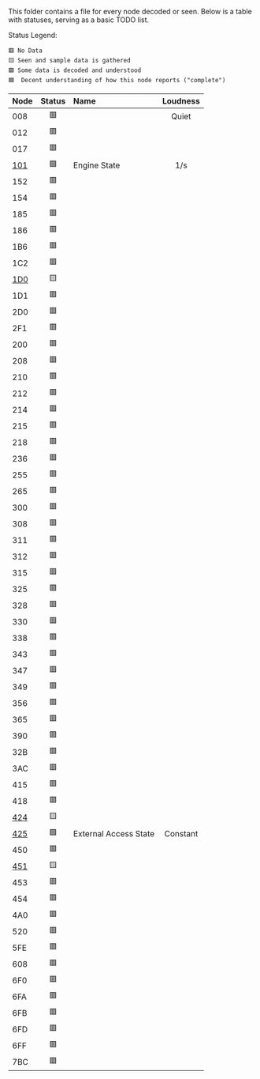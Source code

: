 This folder contains a file for every node decoded or seen.  Below is a table with statuses, serving as a basic TODO list.

Status Legend:
```
🟥 No Data
🟨 Seen and sample data is gathered
🟩 Some data is decoded and understood
🟦  Decent understanding of how this node reports ("complete")
```

|Node|Status|Name|Loudness|
|:-|:-:|:-|:-:|
|008|🟥||Quiet|
|012|🟥|||
|017|🟥|||
|[101](101.md)|🟩|Engine State|1/s|
|152|🟥|||
|154|🟥|||
|185|🟥|||
|186|🟥|||
|1B6|🟥|||
|1C2|🟥|||
|[1D0](1D0.md)|🟨|||
|1D1|🟥|||
|2D0|🟥|||
|2F1|🟥|||
|200|🟥|||
|208|🟥|||
|210|🟥|||
|212|🟥|||
|214|🟥|||
|215|🟥|||
|218|🟥|||
|236|🟥|||
|255|🟥|||
|265|🟥|||
|300|🟥|||
|308|🟥|||
|311|🟥|||
|312|🟥|||
|315|🟥|||
|325|🟥|||
|328|🟥|||
|330|🟥|||
|338|🟥|||
|343|🟥|||
|347|🟥|||
|349|🟥|||
|356|🟥|||
|365|🟥|||
|390|🟥|||
|32B|🟥|||
|3AC|🟥|||
|415|🟥|||
|418|🟥|||
|[424](424.md)|🟨|||
|[425](425.md)|🟩|External Access State|Constant|
|450|🟥|||
|[451](451.md)|🟨|||
|453|🟥|||
|454|🟥|||
|4A0|🟥|||
|520|🟥|||
|5FE|🟥|||
|608|🟥|||
|6F0|🟥|||
|6FA|🟥|||
|6FB|🟥|||
|6FD|🟥|||
|6FF|🟥|||
|7BC|🟥|||